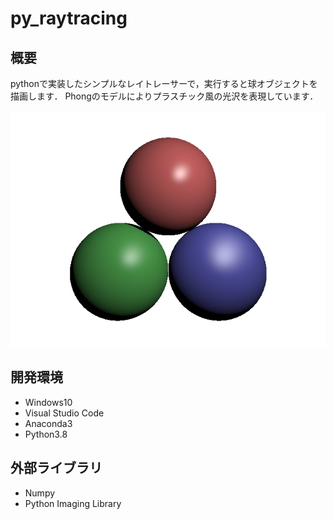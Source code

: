 # py_raytracing

## 概要

pythonで実装したシンプルなレイトレーサーで，実行すると球オブジェクトを描画します．
Phongのモデルによりプラスチック風の光沢を表現しています．

<div align="center">
    <img src="img.png">
</div>

## 開発環境

- Windows10
- Visual Studio Code
- Anaconda3
- Python3.8

## 外部ライブラリ

- Numpy
- Python Imaging Library
